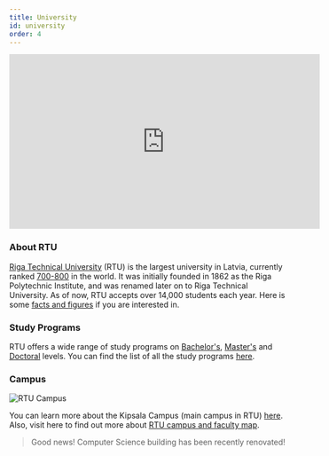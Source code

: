 ```yaml
---
title: University
id: university
order: 4
---
```


<iframe width="560" height="315" src="https://www.youtube.com/embed/i8gvSFuRHNs" title="YouTube video player" frameborder="0" allow="accelerometer; autoplay; clipboard-write; encrypted-media; gyroscope; picture-in-picture; web-share" allowfullscreen></iframe>

### About RTU

[Riga Technical University](https://www.rtu.lv/en/university) (RTU) is the largest university in Latvia, currently ranked [700-800](<(https://www.rtu.lv/en/university/rankings)>) in the world. It was initially founded in 1862 as the Riga Polytechnic Institute, and was renamed later on to Riga Technical University. As of now, RTU accepts over 14,000 students each year. Here is some [facts and figures](https://www.rtu.lv/en/university/facts-and-figures) if you are interested in.

### Study Programs

RTU offers a wide range of study programs on [Bachelor's](https://international.rtu.lv/riga-technical-university-rtu/bachelors-studies/), [Master's](https://international.rtu.lv/masters-studies/) and [Doctoral](https://international.rtu.lv/riga-technical-university-rtu/doctoral-studies/) levels. You can find the list of all the study programs [here](https://www.rtu.lv/en/study-programs).

### Campus

![RTU Campus](/assets/img/rtu-campus.jpg)

You can learn more about the Kipsala Campus (main campus in RTU) [here](https://www.rtu.lv/en/university/rtu-kipsala-campus). Also, visit here to find out more about [RTU campus and faculty map](https://international.rtu.lv/faculty-map/).

> Good news! Computer Science building has been recently renovated!
